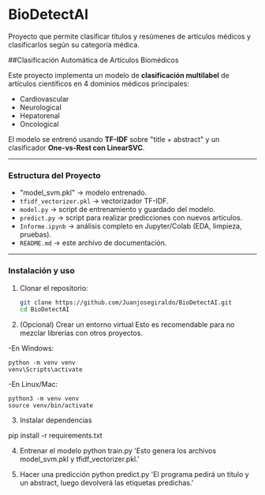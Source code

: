 # BioDetectAI
Proyecto que permite clasificar títulos y resúmenes de artículos médicos y clasificarlos según su categoría médica.

##Clasificación Automática de Artículos Biomédicos

Este proyecto implementa un modelo de **clasificación multilabel** de artículos científicos en 4 dominios médicos principales:  

- Cardiovascular  
- Neurological  
- Hepatorenal  
- Oncological  

El modelo se entrenó usando **TF-IDF** sobre "title + abstract" y un clasificador **One-vs-Rest con LinearSVC**.

---

### Estructura del Proyecto

- "model_svm.pkl" → modelo entrenado.  
- `tfidf_vectorizer.pkl` → vectorizador TF-IDF.  
- `model.py` → script de entrenamiento y guardado del modelo.  
- `predict.py` → script para realizar predicciones con nuevos artículos.  
- `Informe.ipynb` → análisis completo en Jupyter/Colab (EDA, limpieza, pruebas).  
- `README.md` → este archivo de documentación.  

---

### Instalación y uso

1. Clonar el repositorio:
   ```bash
   git clone https://github.com/Juanjosegiraldo/BioDetectAI.git
   cd BioDetectAI
   
2. (Opcional) Crear un entorno virtual
Esto es recomendable para no mezclar librerías con otros proyectos.

  -En Windows:

    python -m venv venv
    venv\Scripts\activate
  
  
  -En Linux/Mac:
  
    python3 -m venv venv
    source venv/bin/activate


3. Instalar dependencias

pip install -r requirements.txt

4. Entrenar el modelo
python train.py
'Esto genera los archivos model_svm.pkl y tfidf_vectorizer.pkl.'

5. Hacer una predicción
python predict.py
'El programa pedirá un título y un abstract, luego devolverá las etiquetas predichas.'

   
